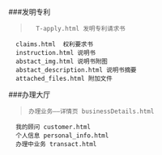 ###发明专利
>       T-apply.html 发明专利请求书
      claims.html  权利要求书
      instruction.html 说明书
      abstact_img.html 说明书附图
      abstact_description.html 说明书摘要
      attached_files.html 附加文件

###办理大厅

>     办理业务——详情页 businessDetails.html
      我的顾问 customer.html
      个人信息 personal_info.html
      办理中业务 transact.html







